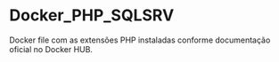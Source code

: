 # Docker_PHP_SQLSRV

Docker file com as extensões PHP instaladas conforme documentação oficial no Docker HUB.
